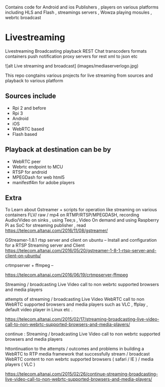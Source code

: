 Contains code for Android and ios Publishers , players on various platforms including HLS and Flash , streamings servers , Wowza playing mosules , webrtc broadcast

# Livestreaming
Livestreaming  Broadcasting playback REST Chat transcoders  formats containers push notification proxy servers for rest  xml to json etc

![alt Live streaming and broadcast] (images/mediaserverlogo.jpg)

This repo congtains various projects for live streaming from sources and playback to various platform 

## Sources include 
* Rpi 2 and before
* Rpi 3 
* Android
* iOS
* WebRTC based 
* Flash based 

## Playback at destination can be by 
* WebRTC peer
* Webrtc endpoint to MCU
* RTSP for android
* MPEGDash for web html5 
* manifestf4m for adobe players

## Extra
To Learn about Gstreamer + scripts for operation like streaming on various containers FLV/ raw / mp4  on RTMP/RTSP/MPEGDASH, recording Audio/Video on sinks , using Tee;s , Video On demand and using Raspberry Pi as SoC for streaming publisher , read https://telecom.altanai.com/2016/11/08/gstreamer/

GStreamer-1.8.1 rtsp server and client on ubuntu – Install and configuration for a RTSP Streaming server and Client https://telecom.altanai.com/2016/05/20/gstreamer-1-8-1-rtsp-server-and-client-on-ubuntu/

crtmpserver + ffmpeg –

https://telecom.altanai.com/2016/06/19/crtmpserver-ffmpeg

Streaming / broadcasting Live Video call to non webrtc supported browsers and media players

 attempts of streaming / broadcasting Live Video WebRTC call to non WebRTC supported browsers and media players such as VLC , ffplay , default video player in Linux etc .

https://telecom.altanai.com/2015/02/17/streaming-broadcasting-live-video-call-to-non-webrtc-supported-browsers-and-media-players/

continue : Streaming / broadcasting Live Video call to non webrtc supported browsers and media players

httontinuation to the attempts / outcomes and problems in building a WebRTC to RTP media framework that successfully stream / broadcast WebRTC content to non webrtc supported browsers ( safari / IE ) / media players ( VLC )

https://telecom.altanai.com/2015/02/26/continue-streaming-broadcasting-live-video-call-to-non-webrtc-supported-browsers-and-media-players/
